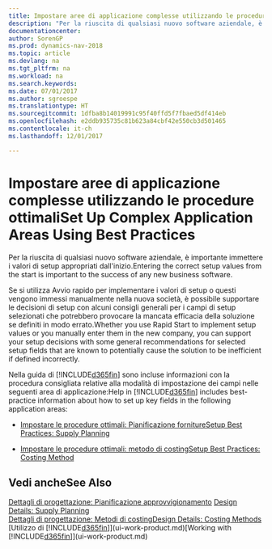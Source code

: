 ```yaml
---
title: Impostare aree di applicazione complesse utilizzando le procedure ottimali
description: "Per la riuscita di qualsiasi nuovo software aziendale, è importante immettere i valori di setup appropriati dall'inizio."
documentationcenter: 
author: SorenGP
ms.prod: dynamics-nav-2018
ms.topic: article
ms.devlang: na
ms.tgt_pltfrm: na
ms.workload: na
ms.search.keywords: 
ms.date: 07/01/2017
ms.author: sgroespe
ms.translationtype: HT
ms.sourcegitcommit: 1dfba8b14019991c95f40ffd5f7fbaed5df414eb
ms.openlocfilehash: e2ddb935735c81b623a84cbf42e550cb3d501465
ms.contentlocale: it-ch
ms.lasthandoff: 12/01/2017

---
```

# <a name="set-up-complex-application-areas-using-best-practices"></a><span data-ttu-id="4fdf9-103">Impostare aree di applicazione complesse utilizzando le procedure ottimali</span><span class="sxs-lookup"><span data-stu-id="4fdf9-103">Set Up Complex Application Areas Using Best Practices</span></span>
<span data-ttu-id="4fdf9-104">Per la riuscita di qualsiasi nuovo software aziendale, è importante immettere i valori di setup appropriati dall'inizio.</span><span class="sxs-lookup"><span data-stu-id="4fdf9-104">Entering the correct setup values from the start is important to the success of any new business software.</span></span>  

 <span data-ttu-id="4fdf9-105">Se si utilizza Avvio rapido per implementare i valori di setup o questi vengono immessi manualmente nella nuova società, è possibile supportare le decisioni di setup con alcuni consigli generali per i campi di setup selezionati che potrebbero provocare la mancata efficacia della soluzione se definiti in modo errato.</span><span class="sxs-lookup"><span data-stu-id="4fdf9-105">Whether you use Rapid Start to implement setup values or you manually enter them in the new company, you can support your setup decisions with some general recommendations for selected setup fields that are known to potentially cause the solution to be inefficient if defined incorrectly.</span></span>  

 <span data-ttu-id="4fdf9-106">Nella guida di [!INCLUDE[d365fin](includes/d365fin_md.md)] sono incluse informazioni con la procedura consigliata relative alla modalità di impostazione dei campi nelle seguenti area di applicazione:</span><span class="sxs-lookup"><span data-stu-id="4fdf9-106">Help in [!INCLUDE[d365fin](includes/d365fin_md.md)] includes best-practice information about how to set up key fields in the following application areas:</span></span>  

-   [<span data-ttu-id="4fdf9-107">Impostare le procedure ottimali: Pianificazione forniture</span><span class="sxs-lookup"><span data-stu-id="4fdf9-107">Setup Best Practices: Supply Planning</span></span>](setup-best-practices-supply-planning.md)  

-   [<span data-ttu-id="4fdf9-108">Impostare le procedure ottimali: metodo di costing</span><span class="sxs-lookup"><span data-stu-id="4fdf9-108">Setup Best Practices: Costing Method</span></span>](setup-best-practices-costing-method.md)  

## <a name="see-also"></a><span data-ttu-id="4fdf9-109">Vedi anche</span><span class="sxs-lookup"><span data-stu-id="4fdf9-109">See Also</span></span>  
 <span data-ttu-id="4fdf9-110">[Dettagli di progettazione: Pianificazione approvvigionamento](design-details-supply-planning.md) </span><span class="sxs-lookup"><span data-stu-id="4fdf9-110">[Design Details: Supply Planning](design-details-supply-planning.md) </span></span>  
 [<span data-ttu-id="4fdf9-111">Dettagli di progettazione: Metodi di costing</span><span class="sxs-lookup"><span data-stu-id="4fdf9-111">Design Details: Costing Methods</span></span>](design-details-costing-methods.md)  
 <span data-ttu-id="4fdf9-112">[Utilizzo di [!INCLUDE[d365fin](includes/d365fin_md.md)]](ui-work-product.md)</span><span class="sxs-lookup"><span data-stu-id="4fdf9-112">[Working with [!INCLUDE[d365fin](includes/d365fin_md.md)]](ui-work-product.md)</span></span>

